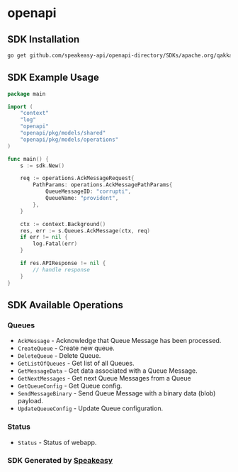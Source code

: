 # openapi

<!-- Start SDK Installation -->
## SDK Installation

```bash
go get github.com/speakeasy-api/openapi-directory/SDKs/apache.org/qakka/v1/go
```
<!-- End SDK Installation -->

## SDK Example Usage
<!-- Start SDK Example Usage -->
```go
package main

import (
    "context"
    "log"
    "openapi"
    "openapi/pkg/models/shared"
    "openapi/pkg/models/operations"
)

func main() {
    s := sdk.New()

    req := operations.AckMessageRequest{
        PathParams: operations.AckMessagePathParams{
            QueueMessageID: "corrupti",
            QueueName: "provident",
        },
    }

    ctx := context.Background()
    res, err := s.Queues.AckMessage(ctx, req)
    if err != nil {
        log.Fatal(err)
    }

    if res.APIResponse != nil {
        // handle response
    }
}
```
<!-- End SDK Example Usage -->

<!-- Start SDK Available Operations -->
## SDK Available Operations


### Queues

* `AckMessage` - Acknowledge that Queue Message has been processed.
* `CreateQueue` - Create new queue.
* `DeleteQueue` - Delete Queue.
* `GetListOfQueues` - Get list of all Queues.
* `GetMessageData` - Get data associated with a Queue Message.
* `GetNextMessages` - Get next Queue Messages from a Queue
* `GetQueueConfig` - Get Queue config.
* `SendMessageBinary` - Send Queue Message with a binary data (blob) payload.
* `UpdateQueueConfig` - Update Queue configuration.

### Status

* `Status` - Status of webapp.
<!-- End SDK Available Operations -->

### SDK Generated by [Speakeasy](https://docs.speakeasyapi.dev/docs/using-speakeasy/client-sdks)
